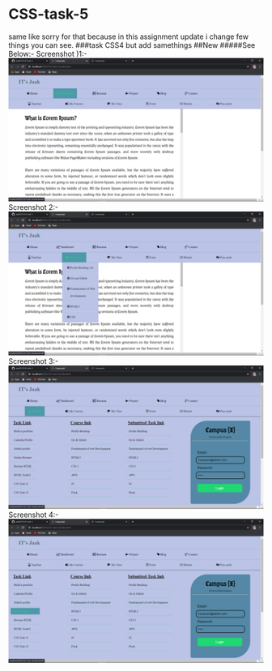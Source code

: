 # CSS-task-5
same like
sorry for that because in this assignment update i change few things you can see.
###task CSS4 
but add samethings 
##New 
#####See Below:-
Screenshot )1:-
![](https://github.com/jaak072/CSS-task-5/blob/master/Screenshot/Screenshot%20(228).png)
Screenshot 2:-
![](https://github.com/jaak072/CSS-task-5/blob/master/Screenshot/Screenshot%20(229).png)
Screenshot 3:-
![](https://github.com/jaak072/CSS-task-5/blob/master/Screenshot/Screenshot%20(230).png)
Screenshot 4:-
![](https://github.com/jaak072/CSS-task-5/blob/master/Screenshot/Screenshot%20(231).png)
